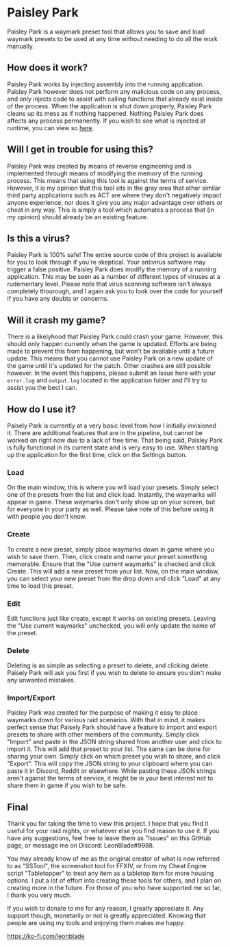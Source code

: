 # Paisley Park

Paisley Park is a waymark preset tool that allows you to save and load waymark presets to be used at any time without needing to do all the work manually.

## How does it work?

Paisley Park works by injecting assembly into the running application. Paisley Park however does not perform any malicious code on any process, and only injects code to assist with calling functions that already exist inside of the process. When the application is shut down properly, Paisley Park cleans up its mess as if nothing happened. Nothing Paisley Park does affects any process permanently. If you wish to see what is injected at runtime, you can view so [here](https://github.com/LeonBlade/PaisleyPark/blob/master/PaisleyPark/ViewModels/MainWindowViewModel.cs#L213).

## Will I get in trouble for using this?

Paisley Park was created by means of reverse engineering and is implemented through means of modifying the memory of the running process. This means that using this tool is against the terms of service. However, it is my opinion that this tool sits in the gray area that other similar third party applications such as ACT are where they don't negatively impact anyone experience, nor does it give you any major advantage over others or cheat in any way. This is simply a tool which automates a process that (in my opinion) should already be an existing feature.

## Is this a virus?

Paisley Park is 100% safe! The entire source code of this project is available for you to look through if you're skeptical. Your antivirus software may trigger a false positive. Paisley Park does modify the memory of a running application. This may be seen as a number of different types of viruses at a rudementary level. Please note that virus scanning software isn't always completely thourough, and I again ask you to look over the code for yourself if you have any doubts or concerns.

## Will it crash my game?

There is a likelyhood that Paisley Park could crash your game. However, this should only happen currently when the game is updated. Efforts are being made to prevent this from happening, but won't be available until a future update. This means that you cannot use Paisley Park on a new update of the game until it's updated for the patch. Other crashes are still possible however. In the event this happens, please submit an Issue here with your `error.log` and `output.log` located in the application folder and I'll try to assist you the best I can.

## How do I use it?

Paisely Park is currently at a very basic level from how I initially invisioned it. There are additional features that are in the pipeline, but cannot be worked on right now due to a lack of free time. That being said, Paisley Park is fully functional in its current state and is very easy to use. When starting up the application for the first time, click on the Settings button.

### Load

On the main window, this is where you will load your presets. Simply select one of the presets from the list and click load. Instantly, the waymarks will appear in game. These waymarks don't only show up on your screen, but for everyone in your party as well. Please take note of this before using it with people you don't know.

### Create

To create a new preset, simply place waymarks down in game where you wish to save them. Then, click create and name your preset something memorable. Ensure that the "Use current waymarks" is checked and click Create. This will add a new preset from your list. Now, on the main window, you can select your new preset from the drop down and click "Load" at any time to load this preset.

### Edit

Edit functions just like create, except it works on existing presets. Leaving the "Use current waymarks" unchecked, you will only update the name of the preset.

### Delete

Deleting is as simple as selecting a preset to delete, and clicking delete. Paisely Park will ask you first if you wish to delete to ensure you don't make any unwanted mistakes.

### Import/Export

Paisley Park was created for the purpose of making it easy to place waymarks down for various raid scenarios. With that in mind, it makes perfect sense that Paisely Park should have a feature to import and export presets to share with other members of the community. Simply click "Import" and paste in the JSON string shared from another user and click to import it. This will add that preset to your list. The same can be done for sharing your own. Simply click on which preset you wish to share, and click "Export". This will copy the JSON string to your clipboard where you can paste it in Discord, Reddit or elsewhere. While pasting these JSON strings aren't against the terms of service, it might be in your best interest not to share them in game if you wish to be safe.

## Final

Thank you for taking the time to view this project. I hope that you find it useful for your raid nights, or whatever else you find reason to use it. If you have any suggestions, feel free to leave them as "Issues" on this GitHub page, or message me on Discord: LeonBlade#9988.

You may already know of me as the original creator of what is now referred to as "SSTool", the screenshot tool for FFXIV, or from my Cheat Engine script "Tabletopper" to treat any item as a tabletop item for more housing options. I put a lot of effort into creating these tools for others, and I plan on creating more in the future. For those of you who have supported me so far, I thank you very much.

If you wish to donate to me for any reason, I greatly appreciate it. Any support though, monetarily or not is greatly appreciated. Knowing that people are using my tools and enjoying them makes me happy.

https://ko-fi.com/leonblade

